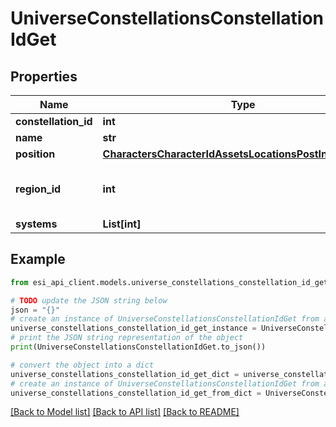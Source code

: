 # UniverseConstellationsConstellationIdGet


## Properties

Name | Type | Description | Notes
------------ | ------------- | ------------- | -------------
**constellation_id** | **int** |  | 
**name** | **str** |  | 
**position** | [**CharactersCharacterIdAssetsLocationsPostInnerPosition**](CharactersCharacterIdAssetsLocationsPostInnerPosition.md) |  | 
**region_id** | **int** | The region this constellation is in | 
**systems** | **List[int]** |  | 

## Example

```python
from esi_api_client.models.universe_constellations_constellation_id_get import UniverseConstellationsConstellationIdGet

# TODO update the JSON string below
json = "{}"
# create an instance of UniverseConstellationsConstellationIdGet from a JSON string
universe_constellations_constellation_id_get_instance = UniverseConstellationsConstellationIdGet.from_json(json)
# print the JSON string representation of the object
print(UniverseConstellationsConstellationIdGet.to_json())

# convert the object into a dict
universe_constellations_constellation_id_get_dict = universe_constellations_constellation_id_get_instance.to_dict()
# create an instance of UniverseConstellationsConstellationIdGet from a dict
universe_constellations_constellation_id_get_from_dict = UniverseConstellationsConstellationIdGet.from_dict(universe_constellations_constellation_id_get_dict)
```
[[Back to Model list]](../README.md#documentation-for-models) [[Back to API list]](../README.md#documentation-for-api-endpoints) [[Back to README]](../README.md)


